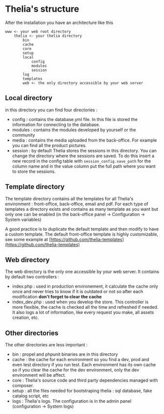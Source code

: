 # Thelia's structure

After the installation you have an architecture like this

```
www <- your web root directory
    thelia <- your thelia directory
        bin
        cache
        core
        setup
        local
            config
            modules
            session
        log
        templates
        web <- the only directory accessible by your web server
```

## Local directory

in this directory you can find four directories :

* config : contains the database.yml file. In this file is stored the
information for connecting to the database.
* modules : contains the modules developed by yourself or the community
* media : contains the media uploaded from the back-office. For example you can
 find all the product pictures.
* session : by default Thelia stores the sessions in this directory. You can
change the directory where the sessions are saved. To do this insert
a new record in the config table with ```session_config.save_path``` for the
column name and in the value column put the full path where you want to store
 the sessions.

## Template directory

The template directory contains all the templates for all Thelia's environment
: front-office, back-office, email and pdf. For each type of templates a
directory exists and contains as many template as you want but only one can be
enabled (in the back-office panel -> Configuration -> System variables)

A good practice is to duplicate the default template and then modify to have a
custom template. The default front-office template is highly
customizable, see some example at [https://github.com/thelia-templates](https://github.com/thelia-templates)

## Web directory

The web directory is the only one accessible by your web server. It contains
by default two controllers :

* index.php : used in production environement, it calculate the cache only once
and never tries to know if it is outdated or not so after each modification
**don't forget to clear the cache**
* index_dev.php : used when you develop the store. This controller is more
flexible, the cache is checked all the time and refreshed if needed. It also
logs a lot of information, like every request you make, all assets creation,
etc.

## Other directories

The other directories are less important :

* bin : propel and phpunit binaries are in this directory
* cache : the cache for each environment so you find a dev, prod and even
test directory if you run test. Each environment has its own cache so if you
clear the cache for the dev environment, only the dev environment will be
affect.
* core : Thelia's source code and third party dependencies managed with
composer.
* setup : all the files needed for bootstraping thelia : sql database, fake
catalog script, etc
* logs : Thelia's logs. The configuration is in the admin panel (configuration
-> System logs)
